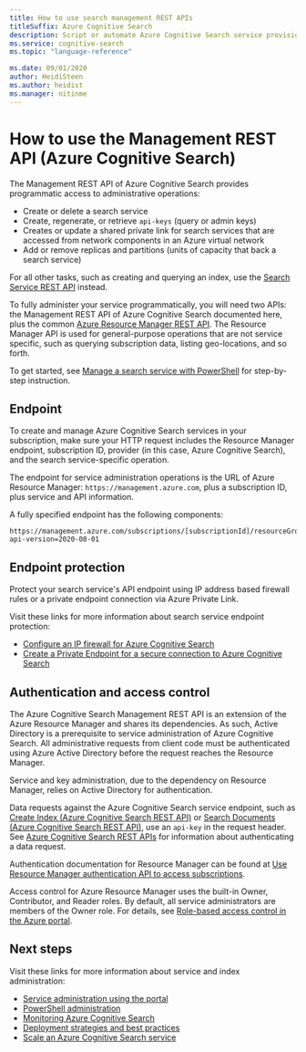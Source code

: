 ```yaml
---
title: How to use search management REST APIs
titleSuffix: Azure Cognitive Search
description: Script or automate Azure Cognitive Search service provisioning, key management, or resource configuration using REST APIs and Resource Manager APIs.
ms.service: cognitive-search
ms.topic: "language-reference"

ms.date: 09/01/2020
author: HeidiSteen
ms.author: heidist
ms.manager: nitinme
---
```


# How to use the Management REST API (Azure Cognitive Search)

The Management REST API of Azure Cognitive Search provides programmatic access to administrative operations:

+ Create or delete a search service
+ Create, regenerate, or retrieve `api-keys` (query or admin keys)
+ Creates or update a shared private link for search services that are accessed from network components in an Azure virtual network
+ Add or remove replicas and partitions (units of capacity that back a search service)

For all other tasks, such as creating and querying an index, use the [Search Service REST API](https://docs.microsoft.com/rest/api/searchservice/) instead.

To fully administer your service programmatically, you will need two APIs: the Management REST API of Azure Cognitive Search documented here, plus the common [Azure Resource Manager REST API](https://docs.microsoft.com/rest/api/searchmanagement/). The Resource Manager API is used for general-purpose operations that are not service specific, such as querying subscription data, listing geo-locations, and so forth. 

To get started, see [Manage a search service with PowerShell](https://docs.microsoft.com/azure/search/search-manage-powershell) for step-by-step instruction.

## Endpoint

To create and manage Azure Cognitive Search services in your subscription, make sure your HTTP request includes the Resource Manager endpoint, subscription ID, provider (in this case, Azure Cognitive Search), and the search service-specific operation.

The endpoint for service administration operations is the URL of Azure Resource Manager: `https://management.azure.com`, plus a subscription ID, plus service and API information.

A fully specified endpoint has the following components:

```http
https://management.azure.com/subscriptions/[subscriptionId]/resourceGroups/[resourceGroupName]/providers/Microsoft.Search/searchServices/[serviceName]?api-version=2020-08-01
```

## Endpoint protection

Protect your search service's API endpoint using IP address based firewall rules or a private endpoint connection via Azure Private Link.

Visit these links for more information about search service endpoint protection:

+ [Configure an IP firewall for Azure Cognitive Search](https://docs.microsoft.com/azure/search/service-configure-firewall)
+ [Create a Private Endpoint for a secure connection to Azure Cognitive Search](https://docs.microsoft.com/azure/search/service-create-private-endpoint)

## Authentication and access control

The Azure Cognitive Search Management REST API is an extension of the Azure Resource Manager and shares its dependencies. As such, Active Directory is a prerequisite to service administration of Azure Cognitive Search. All administrative requests from client code must be authenticated using Azure Active Directory before the request reaches the Resource Manager.

Service and key administration, due to the dependency on Resource Manager, relies on Active Directory for authentication.

Data requests against the Azure Cognitive Search service endpoint, such as [Create Index &#40;Azure Cognitive Search REST API&#41;](https://docs.microsoft.com/rest/api/searchservice/create-index) or [Search Documents &#40;Azure Cognitive Search REST API&#41;](https://docs.microsoft.com/rest/api/searchservice/search-documents), use an `api-key` in the request header. See [Azure Cognitive Search REST APIs](https://docs.microsoft.com/rest/api/searchservice/) for information about authenticating a data request.

Authentication documentation for Resource Manager can be found at [Use Resource Manager authentication API to access subscriptions](https://docs.microsoft.com/azure/azure-resource-manager/resource-manager-api-authentication).

Access control for Azure Resource Manager uses the built-in Owner, Contributor, and Reader roles. By default, all service administrators are members of the Owner role. For details, see [Role-based access control in the Azure portal](https://docs.microsoft.com/azure/search/search-security-rbac).

## Next steps

Visit these links for more information about service and index administration:

+ [Service administration using the portal](https://docs.microsoft.com/azure/search/search-manage)
+ [PowerShell administration](https://docs.microsoft.com/azure/search/search-manage-powershell)
+ [Monitoring Azure Cognitive Search](https://docs.microsoft.com/azure/search/search-monitor-usage)
+ [Deployment strategies and best practices](https://docs.microsoft.com/azure/search/search-performance-optimization)
+ [Scale an Azure Cognitive Search service](https://docs.microsoft.com/azure/search/search-capacity-planning)